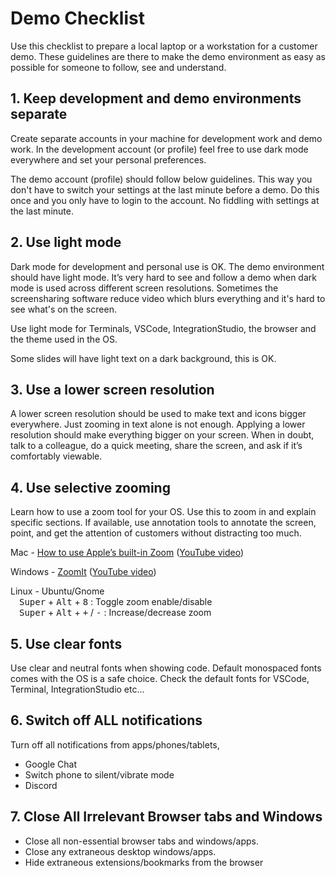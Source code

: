 # Demo Checklist

Use this checklist to prepare a local laptop or a workstation for a customer demo. These guidelines are there to make the demo environment as easy as possible for someone to follow, see and understand.

## 1. Keep development and demo environments separate

Create separate accounts in your machine for development work and demo work. In the development account (or profile) feel free to use dark mode everywhere and set your personal preferences. 

The demo account (profile) should follow below guidelines. This way you don't have to switch your settings at the last minute before a demo. Do this once and you only have to login to the account. No fiddling with settings at the last minute.

## 2. Use light mode

Dark mode for development and personal use is OK. The demo environment should have light mode. It’s very hard to see and follow a demo when dark mode is used across different screen resolutions. Sometimes the screensharing software reduce video which blurs everything and it's hard to see what's on the screen. 

Use light mode for Terminals, VSCode, IntegrationStudio, the browser and the theme used in the OS.

Some slides will have light text on a dark background, this is OK.

## 3. Use a lower screen resolution

A lower screen resolution should be used to make text and icons bigger everywhere. Just zooming in text alone is not enough. Applying a lower resolution should make everything bigger on your screen.
When in doubt, talk to a colleague, do a quick meeting, share the screen, and ask if it’s comfortably viewable.

## 4. Use selective zooming 

Learn how to use a zoom tool for your OS. Use this to zoom in and explain specific sections. If available, use annotation tools to annotate the screen, point, and get the attention of customers without distracting too much.

Mac - [How to use Apple’s built-in Zoom](https://www.lifewire.com/zoom-apples-built-in-screen-magnifier-198673) ([YouTube video](https://www.youtube.com/watch?v=_hl1jgty1e8))

Windows - [ZoomIt](https://learn.microsoft.com/en-us/sysinternals/downloads/zoomit) ([YouTube video](https://www.youtube.com/watch?v=oDeHjYevtiY))

Linux - Ubuntu/Gnome<br />
&ensp;&ensp;<kbd>Super</kbd> + <kbd>Alt</kbd> + <kbd>8</kbd> : Toggle zoom enable/disable<br/>
&ensp;&ensp;<kbd>Super</kbd> + <kbd>Alt</kbd> + <kbd>+</kbd> / <kbd>-</kbd> : Increase/decrease zoom

## 5. Use clear fonts

Use clear and neutral fonts when showing code. Default monospaced fonts comes with the OS is a safe choice. Check the default fonts for VSCode, Terminal, IntegrationStudio etc...

## 6. Switch off ALL notifications

Turn off all notifications from apps/phones/tablets,
* Google Chat
* Switch phone to silent/vibrate mode
* Discord

## 7. Close All Irrelevant Browser tabs and Windows

* Close all non-essential browser tabs and windows/apps. 
* Close any extraneous desktop windows/apps. 
* Hide extraneous extensions/bookmarks from the browser





